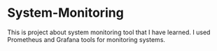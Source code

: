 # System-Monitoring
This is project about system monitoring tool that I have learned. I used Prometheus and Grafana tools for monitoring systems.
